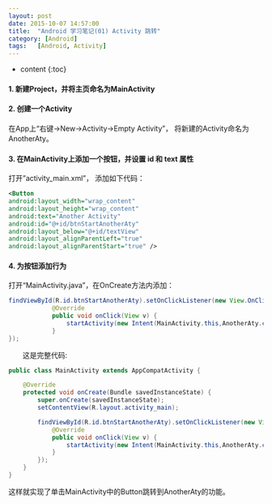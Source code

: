 ```yaml
---
layout: post
date: 2015-10-07 14:57:00
title:  "Android 学习笔记(01) Activity 跳转"
category: [Android]
tags:   [Android, Activity]
---
```


* content
{:toc}

#### **1. 新建Project，并将主页命名为MainActivity**

#### **2. 创建一个Activity**

在App上“右键->New->Activity->Empty Activity”， 将新建的Activity命名为AnotherAty。

#### **3. 在MainActivity上添加一个按钮，并设置 id 和 text 属性**

打开”activity_main.xml”， 添加如下代码：

```xml
<Button
android:layout_width="wrap_content"
android:layout_height="wrap_content"
android:text="Another Activity"
android:id="@+id/btnStartAnotherAty"
android:layout_below="@+id/textView"
android:layout_alignParentLeft="true"
android:layout_alignParentStart="true" />
```

#### **4. 为按钮添加行为**

打开“MainActivity.java”，在OnCreate方法内添加：

```java
findViewById(R.id.btnStartAnotherAty).setOnClickListener(new View.OnClickListener() {
            @Override
            public void onClick(View v) {
                startActivity(new Intent(MainActivity.this,AnotherAty.class));
            }
});
```

　　这是完整代码:

```java
public class MainActivity extends AppCompatActivity {

    @Override
    protected void onCreate(Bundle savedInstanceState) {
        super.onCreate(savedInstanceState);
        setContentView(R.layout.activity_main);

        findViewById(R.id.btnStartAnotherAty).setOnClickListener(new View.OnClickListener() {
            @Override
            public void onClick(View v) {
                startActivity(new Intent(MainActivity.this,AnotherAty.class));
            }
        });
    }
}
```

这样就实现了单击MainActivity中的Button跳转到AnotherAty的功能。

